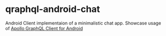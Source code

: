 # qraphql-android-chat

Android Client implementaion of a minimalistic chat app.
Showcase usage of [Apollo GraphQL Client for Android](https://github.com/apollographql/apollo-android)  
